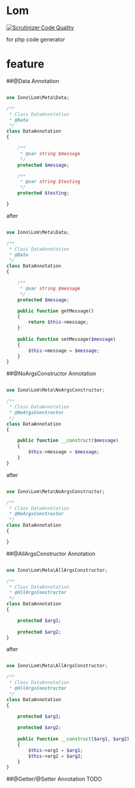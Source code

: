 # Lom
[![Scrutinizer Code Quality](https://scrutinizer-ci.com/g/ytake/Lom/badges/quality-score.png?b=develop)](https://scrutinizer-ci.com/g/ytake/Lom/?branch=develop)

for php code generator

# feature
##@Data Annotation

```php

use Iono\Lom\Meta\Data;

/**
 * Class DataAnnotation
 * @Data
 */
class DataAnnotation
{

    /**
     * @var string $message
     */
    protected $message;

    /**
     * @var string $testing
     */
    protected $testing;

}

```

after

```php

use Iono\Lom\Meta\Data;

/**
 * Class DataAnnotation
 * @Data
 */
class DataAnnotation
{

    /**
     * @var string $message
     */
    protected $message;

    public function getMessage()
    {
        return $this->message; 
    }
    
    public function setMessage($message)
    {
        $this->message = $message; 
    }
}
```

##@NoArgsConstructor Annotation

```php

use Iono\Lom\Meta\NoArgsConstructor;

/**
 * Class DataAnnotation
 * @NoArgsConstructor
 */
class DataAnnotation
{

    public function __construct($message)
    {
        $this->message = $message;
    }
}

```

after 

```php

use Iono\Lom\Meta\NoArgsConstructor;

/**
 * Class DataAnnotation
 * @NoArgsConstructor
 */
class DataAnnotation
{

}

```

##@AllArgsConstructor Annotation

```php

use Iono\Lom\Meta\AllArgsConstructor;

/**
 * Class DataAnnotation
 * @AllArgsConstructor
 */
class DataAnnotation
{

    protected $arg1;
    
    protected $arg2;
}

```

after 

```php

use Iono\Lom\Meta\AllArgsConstructor;

/**
 * Class DataAnnotation
 * @AllArgsConstructor
 */
class DataAnnotation
{

    protected $arg1;
    
    protected $arg2;
    
    public function __construct($arg1, $arg2)
    {
        $this->arg1 = $arg1;
        $this->arg2 = $arg2;
    }
}

```

##@Getter/@Setter Annotation
TODO
